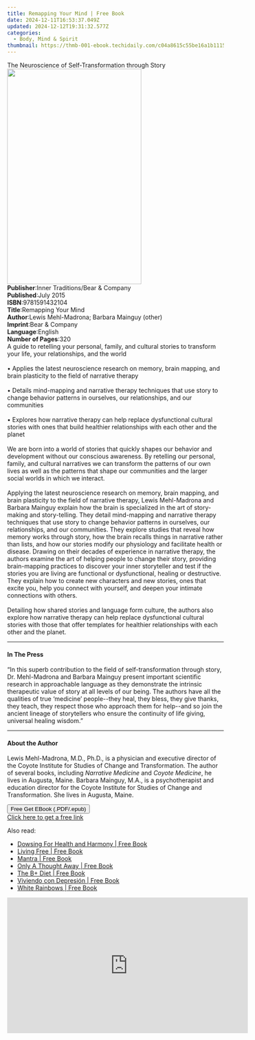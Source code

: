 ```yaml
---
title: Remapping Your Mind | Free Book
date: 2024-12-11T16:53:37.049Z
updated: 2024-12-12T19:31:32.577Z
categories:
  - Body, Mind & Spirit
thumbnail: https://thmb-001-ebook.techidaily.com/c04a8615c55be16a1b1115894dec4b42e860c973d9a33e05db4b69fa76835e8a.jpg
---
```

<main id="book-container">
  <div class="flex flex-col">
    <div class="book-brief flex-1 py-6 px-4 sm:p-6 md:py-10 md:px-8">
      <!-- brief-->
      <div class="book-brief-main">
        The Neuroscience of Self-Transformation through Story
      </div>
    </div>
    <div
      class="book-meta-info flex-1 grid gap-4 col-start-1 col-end-3 row-start-1 sm:mb-6 sm:grid-cols-4 lg:gap-6 lg:col-start-2 lg:row-end-6 lg:row-span-6 lg:mb-0"
    >
      <div
        class="book-meta-info-left place-content-center mt-4 p-4 text-sm leading-6 col-start-2 col-span-2 dark:text-slate-400"
      >
        <img
          class="w-full h-500 object-cover rounded-lg sm:h-255 sm:col-span-2 lg:col-span-full"
          src="https://img-001-ebook.techidaily.com/a1cf71b6314abc8684dfea4df3acdc3ab00a488feb2788abb804de685be65270.jpg"
          alt=""
          width="312"
          height="500"
        />
      </div>
      <div
        class="book-meta-info-right mt-2 col-start-1 row-start-2 col-span-3 self-center"
      >
        <!-- meta data  -->
        <div class="flex flex-col px-4 md:px-8">
          <div class="flex-1">
            <strong>Publisher</strong>:<span class="px-2"
              >Inner Traditions/Bear &amp; Company</span
            >
          </div>
          <div class="flex-1">
            <strong>Published</strong>:<span class="px-2">July 2015</span>
          </div>
          <div class="flex-1">
            <strong>ISBN</strong>:<span class="px-2">9781591432104</span>
          </div>
          <div class="flex-1">
            <strong>Title</strong>:<span class="px-2">Remapping Your Mind</span>
          </div>
          <div class="flex-1">
            <strong>Author</strong>:<span class="px-2"
              >Lewis Mehl-Madrona; Barbara Mainguy (other)</span
            >
          </div>
          <div class="flex-1">
            <strong>Imprint</strong>:<span class="px-2"
              >Bear &amp; Company</span
            >
          </div>
          <div class="flex-1">
            <strong>Language</strong>:<span class="px-2">English</span>
          </div>
          <div class="flex-1">
            <strong>Number of Pages</strong>:<span class="px-2">320</span>
          </div>
        </div>
      </div>
    </div>
    <div class="book-description flex-1 py-6 px-4 sm:p-6 md:py-10 md:px-8">
      <div class="book-description-main">
        <div accordion-content="" id="description">
          A guide to retelling your personal, family, and cultural stories to
          transform your life, your relationships, and the world <br />
          <br />• Applies the latest neuroscience research on memory, brain
          mapping, and brain plasticity to the field of narrative therapy <br />
          <br />• Details mind-mapping and narrative therapy techniques that use
          story to change behavior patterns in ourselves, our relationships, and
          our communities <br />
          <br />• Explores how narrative therapy can help replace dysfunctional
          cultural stories with ones that build healthier relationships with
          each other and the planet <br />
          <br />We are born into a world of stories that quickly shapes our
          behavior and development without our conscious awareness. By retelling
          our personal, family, and cultural narratives we can transform the
          patterns of our own lives as well as the patterns that shape our
          communities and the larger social worlds in which we interact. <br />
          <br />Applying the latest neuroscience research on memory, brain
          mapping, and brain plasticity to the field of narrative therapy, Lewis
          Mehl-Madrona and Barbara Mainguy explain how the brain is specialized
          in the art of story-making and story-telling. They detail mind-mapping
          and narrative therapy techniques that use story to change behavior
          patterns in ourselves, our relationships, and our communities. They
          explore studies that reveal how memory works through story, how the
          brain recalls things in narrative rather than lists, and how our
          stories modify our physiology and facilitate health or disease.
          Drawing on their decades of experience in narrative therapy, the
          authors examine the art of helping people to change their story,
          providing brain-mapping practices to discover your inner storyteller
          and test if the stories you are living are functional or
          dysfunctional, healing or destructive. They explain how to create new
          characters and new stories, ones that excite you, help you connect
          with yourself, and deepen your intimate connections with others.
          <br />
          <br />Detailing how shared stories and language form culture, the
          authors also explore how narrative therapy can help replace
          dysfunctional cultural stories with those that offer templates for
          healthier relationships with each other and the planet.
        </div>
        <div class="accordion-fader"></div>
      </div>
    </div>
    <div class="book-excerpts flex-1 py-6 px-4 sm:p-6 md:py-10 md:px-8">
      <!-- excerpts-->
      <div class="book-excerpts-main">
        <hr />
        <h4 class="placeholder placeholder-heading">
          <span>In The Press</span>
        </h4>
        <p>
          “In this superb contribution to the field of self-transformation
          through story, Dr. Mehl-Madrona and Barbara Mainguy present important
          scientific research in approachable language as they demonstrate the
          intrinsic therapeutic value of story at all levels of our being. The
          authors have all the qualities of true ‘medicine’ people--they heal,
          they bless, they give thanks, they teach, they respect those who
          approach them for help--and so join the ancient lineage of
          storytellers who ensure the continuity of life giving, universal
          healing wisdom.”
        </p>
      </div>
    </div>
    <div class="book-about-author flex-1 py-6 px-4 sm:p-6 md:py-10 md:px-8">
      <!-- about author-->
      <div class="book-main-author-main">
        <hr />
        <h4 class="placeholder placeholder-heading">
          <span>About the Author</span>
        </h4>
        <p>
          Lewis Mehl-Madrona, M.D., Ph.D., is a physician and executive director
          of the Coyote Institute for Studies of Change and Transformation. The
          author of several books, including <i>Narrative Medicine</i> and
          <i>Coyote Medicine</i>, he lives in Augusta, Maine. Barbara Mainguy,
          M.A., is a psychotherapist and education director for the Coyote
          Institute for Studies of Change and Transformation. She lives in
          Augusta, Maine.
        </p>
      </div>
    </div>
    <div class="book-free-get flex-1 py-6 px-4 sm:p-6 md:py-10 md:px-8">
      <button
        id="btn-free-get"
        class="bg-blue-500 hover:bg-blue-700 text-white font-bold py-2 px-4 rounded"
      >
        Free Get EBook (.PDF/.epub)
      </button>
      <div id="countdown-display" class="px-2 text-lg mt-2"></div>
      <a
        id="free-link"
        class="hidden bg-blue-500 hover:bg-blue-700 text-white font-bold py-2 px-4 rounded"
        href="https://www.ebooks.com/en-us/book/95782419/remapping-your-mind/lewis-mehl-madrona/"
        target="_blank"
        >Click here to get a free link</a
      >
    </div>
    <script>
      let countdownTime = 0;
      let countdownInterval = null;
      document
        .getElementById('btn-free-get')
        .addEventListener('click', startCountdown);
      function startCountdown() {
        countdownTime = new Date().getTime() + 60000 * 3;
        countdownInterval = setInterval(updateCountdown, 1000);
        document.getElementById('btn-free-get').disabled = true;
        document
          .getElementById('btn-free-get')
          .classList.add('bg-gray-500', 'cursor-not-allowed');
      }
      function updateCountdown() {
        let currentTime = new Date().getTime();
        let timeLeft = countdownTime - currentTime;
        let secondsLeft = Math.floor(timeLeft / 1000);
        document.getElementById('countdown-display').innerHTML =
          `Remaining time: ${secondsLeft} seconds.`;
        if (secondsLeft <= 0) {
          clearInterval(countdownInterval);
          document.getElementById('btn-free-get').classList.add('hidden');
          document.getElementById('free-link').classList.remove('hidden');
          document.getElementById('countdown-display').innerHTML = '';
        }
      }
    </script>
  </div>
</main>

<ins class="adsbygoogle"
      style="display:block"
      data-ad-client="ca-pub-7571918770474297"
      data-ad-slot="8358498916"
      data-ad-format="auto"
      data-full-width-responsive="true"></ins>
    

<span class="atpl-alsoreadstyle">Also read:</span>
<div><ul>
<li><a href="https://novels-ebooks.techidaily.com/210340084-9781638120278-dowsing-for-health-and-harmony/"><u>Dowsing For Health and Harmony | Free Book</u></a></li>
<li><a href="https://novels-ebooks.techidaily.com/210339962-9781722526085-living-free/"><u>Living Free | Free Book</u></a></li>
<li><a href="https://novels-ebooks.techidaily.com/210340033-9781940837086-mantra/"><u>Mantra | Free Book</u></a></li>
<li><a href="https://novels-ebooks.techidaily.com/210340110-9781802271423-only-a-thought-away/"><u>Only A Thought Away | Free Book</u></a></li>
<li><a href="https://novels-ebooks.techidaily.com/210339992-9781736684719-the-b-diet/"><u>The B+ Diet | Free Book</u></a></li>
<li><a href="https://novels-ebooks.techidaily.com/210339972-9781662490736-viviendo-con-depresion/"><u>Viviendo con Depresión | Free Book</u></a></li>
<li><a href="https://novels-ebooks.techidaily.com/210340088-9781955897112-white-rainbows/"><u>White Rainbows | Free Book</u></a></li>
</ul></div>

<!-- affiliate ads begin -->
<iframe width="560" height="315" src="https://www.youtube.com/embed/L603QXgjb3I?si=sMYHfMGy2kNPSHPt" title="YouTube video player" frameborder="0" allow="accelerometer; autoplay; clipboard-write; encrypted-media; gyroscope; picture-in-picture; web-share" referrerpolicy="strict-origin-when-cross-origin" allowfullscreen></iframe>
<!-- affiliate ads end -->

